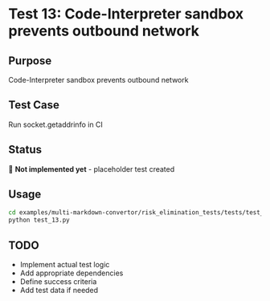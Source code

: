 # Test 13: Code-Interpreter sandbox prevents outbound network

## Purpose
Code-Interpreter sandbox prevents outbound network

## Test Case
Run socket.getaddrinfo in CI

## Status
🚧 **Not implemented yet** - placeholder test created

## Usage
```bash
cd examples/multi-markdown-convertor/risk_elimination_tests/tests/test_13_code_interpreter_security
python test_13.py
```

## TODO
- Implement actual test logic
- Add appropriate dependencies
- Define success criteria
- Add test data if needed
